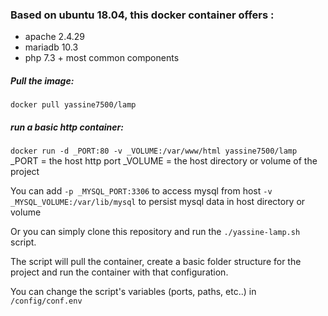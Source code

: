 
### Based on ubuntu 18.04, this docker container offers :
* apache 2.4.29
* mariadb 10.3
* php 7.3 + most common components

##### Pull the image: 
`docker pull yassine7500/lamp`
##### run a basic http container: 
`docker run -d _PORT:80 -v _VOLUME:/var/www/html yassine7500/lamp`
_PORT = the host http port
_VOLUME = the host directory or volume of the project

You can add 
`-p _MYSQL_PORT:3306` to access mysql from host
`-v _MYSQL_VOLUME:/var/lib/mysql` to persist mysql data in host directory or volume

Or you can simply clone this repository and run the `./yassine-lamp.sh` script.

The script will pull the container, create a basic folder structure for the project and run the container with that configuration.

You can change the script's variables (ports, paths, etc..) in `/config/conf.env`
